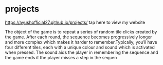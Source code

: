 # projects
 https://ayushofficial27.github.io/projects/ tap here to view my website 

The object of the game is to repeat a series of random tile clicks created by the game. After each round, the sequence becomes progressively longer and more complex which makes it harder to remember.Typically, you’ll have four different tiles, each with a unique colour and sound which is activated when pressed. The sound aids the player in remembering the sequence and the game ends if the player misses a step in the sequen
